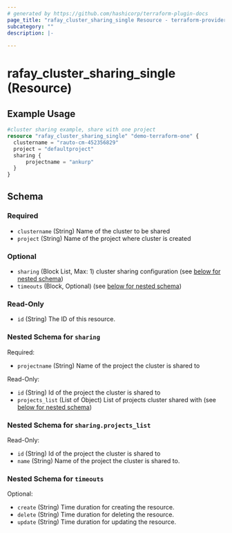 ```yaml
---
# generated by https://github.com/hashicorp/terraform-plugin-docs
page_title: "rafay_cluster_sharing_single Resource - terraform-provider-rafay"
subcategory: ""
description: |-
  
---
```


# rafay_cluster_sharing_single (Resource)



## Example Usage

```terraform
#cluster sharing example, share with one project
resource "rafay_cluster_sharing_single" "demo-terraform-one" {
  clustername = "rauto-cm-452356829"
  project = "defaultproject"
  sharing {
      projectname = "ankurp"
  }
}
```

<!-- schema generated by tfplugindocs -->
## Schema

### Required

- `clustername` (String) Name of the cluster to be shared
- `project` (String) Name of the project where cluster is created

### Optional

- `sharing` (Block List, Max: 1) cluster sharing configuration (see [below for nested schema](#nestedblock--sharing))
- `timeouts` (Block, Optional) (see [below for nested schema](#nestedblock--timeouts))

### Read-Only

- `id` (String) The ID of this resource.

<a id="nestedblock--sharing"></a>
### Nested Schema for `sharing`

Required:

- `projectname` (String) Name of the project the cluster is shared to

Read-Only:

- `id` (String) Id of the project the cluster is shared to
- `projects_list` (List of Object) List of projects cluster shared with (see [below for nested schema](#nestedatt--sharing--projects_list))

<a id="nestedatt--sharing--projects_list"></a>
### Nested Schema for `sharing.projects_list`

Read-Only:

- `id` (String) Id of the project the cluster is shared to
- `name` (String) Name of the project the cluster is shared to.



<a id="nestedblock--timeouts"></a>
### Nested Schema for `timeouts`

Optional:

- `create` (String) Time duration for creating the resource.
- `delete` (String) Time duration for deleting the resource.
- `update` (String) Time duration for updating the resource.
